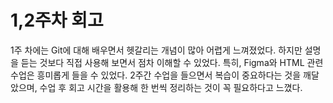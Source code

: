 # 1,2주차 회고

1주 차에는 Git에 대해 배우면서 헷갈리는 개념이 많아 어렵게 느껴졌었다. 하지만 설명을 듣는 것보다 직접 사용해 보면서 점차 이해할 수 있었다. 특히, Figma와 HTML 관련 수업은 흥미롭게 들을 수 있었다. 2주간 수업을 들으면서 복습이 중요하다는 것을 깨달았으며, 수업 후 회고 시간을 활용해 한 번씩 정리하는 것이 꼭 필요하다고 느꼈다.
